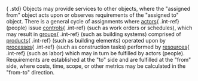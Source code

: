 ﻿{ .std}
Objects may provide services to other objects, where the "assigned from" object acts upon or observes requirements of the "assigned to" object. There is a general cycle of assignments where [actors](../chapter-3.htm#actor){ .int-ref} (people) issue [controls](../chapter-3.htm#control){ .int-ref} (such as work orders or schedules), which may result in [groups](../chapter-3.htm#group){ .int-ref} (such as building systems) comprised of [products](../chapter-3.htm#product){ .int-ref} (such as building elements) operated upon by [processes](../chapter-3.htm#process){ .int-ref} (such as construction tasks) performed by [resources](../chapter-3.htm#resource){ .int-ref} (such as labor) which may in turn be fulfilled by actors (people). Requirements are established at the "to" side and are fulfilled at the "from" side, where costs, time, scope, or other metrics may be calculated in the "from-to" direction.
